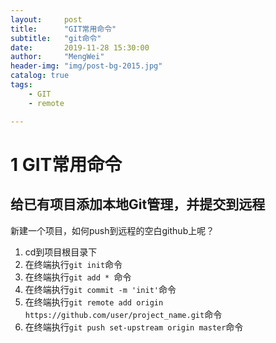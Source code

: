 ```yaml
---
layout:     post
title:      "GIT常用命令"
subtitle:   "git命令"
date:       2019-11-28 15:30:00
author:     "MengWei"
header-img: "img/post-bg-2015.jpg"
catalog: true
tags:
    - GIT
    - remote

---
```


# 1 GIT常用命令

## 给已有项目添加本地Git管理，并提交到远程

新建一个项目，如何push到远程的空白github上呢？

1. cd到项目根目录下
2. 在终端执行`git init`命令
3. 在终端执行`git add * `命令
4. 在终端执行`git commit -m 'init'`命令
5. 在终端执行`git remote add origin https://github.com/user/project_name.git`命令
6. 在终端执行`git push set-upstream origin master`命令